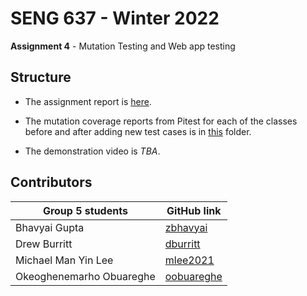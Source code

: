 # SENG 637 - Winter 2022

**Assignment 4** - Mutation Testing and Web app testing

## Structure

- The assignment report is [here](Assignment4-ReportTemplate.md).

- The mutation coverage reports from Pitest for each of the classes before and after adding new test cases is in [this](pitest_reports) folder.

- The demonstration video is _TBA_.

## Contributors

| Group 5 students         | GitHub link                                 |
| ------------------------ | ------------------------------------------- |
| Bhavyai Gupta            | [zbhavyai](https://github.com/zbhavyai)     |
| Drew Burritt             | [dburritt](https://github.com/dburritt)     |
| Michael Man Yin Lee      | [mlee2021](https://github.com/mlee2021)     |
| Okeoghenemarho Obuareghe | [oobuareghe](https://github.com/oobuareghe) |
